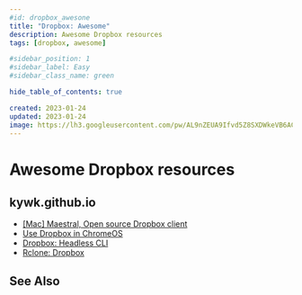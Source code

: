 ```yaml
---
#id: dropbox_awesone
title: "Dropbox: Awesome"
description: Awesome Dropbox resources
tags: [dropbox, awesome]

#sidebar_position: 1
#sidebar_label: Easy
#sidebar_class_name: green

hide_table_of_contents: true

created: 2023-01-24
updated: 2023-01-24
image: https://lh3.googleusercontent.com/pw/AL9nZEUA9Ifvd5Z8SXDWkeVB6AC4MPGwnXaL6kBXNPoXwOQQ2jOcZ1Jw_0p8TKK8C3ZX0e67_FOY15eDrm7aaXSQJcKtoUzC80SAQEHsaBy6qS2AqNNs5VUFNXBKm439y_1wkvmDl-PnL8ReojnIumNlEvOXBg=w800-no?authuser=0
---
```


Awesome Dropbox resources
=========================

kywk.github.io
--------------

- [[Mac] Maestral, Open source Dropbox client](../machintosh/mac-app_maestral.md)
- [Use Dropbox in ChromeOS](./chromeos_dropbox.md)
- [Dropbox: Headless CLI](./dropbox_headless-cli.md)
- [Rclone: Dropbox](./cli/rclone_dropbox.md)


See Also
--------
